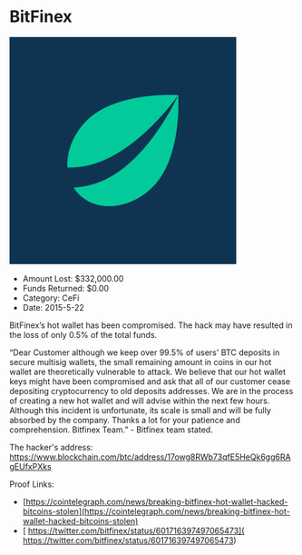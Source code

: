 # BitFinex
![BitFinex](/rektimages/BitFinex.png)
- Amount Lost: $332,000.00
- Funds Returned: $0.00
- Category: CeFi
- Date: 2015-5-22

BitFinex’s hot wallet has been compromised. The hack may have resulted in the loss of only 0.5% of the total funds.  
  
“Dear Customer although we keep over 99.5% of users' BTC deposits in secure multisig wallets, the small remaining amount in coins in our hot wallet are theoretically vulnerable to attack. We believe that our hot wallet keys might have been compromised and ask that all of our customer cease depositing cryptocurrency to old deposits addresses. We are in the process of creating a new hot wallet and will advise within the next few hours. Although this incident is unfortunate, its scale is small and will be fully absorbed by the company. Thanks a lot for your patience and comprehension. Bitfinex Team.” - Bitfinex team stated.  
  
The hacker's address:  
https://www.blockchain.com/btc/address/17owg8RWb73qfE5HeQk6gg6RAgEUfxPXks


Proof Links:
- [https://cointelegraph.com/news/breaking-bitfinex-hot-wallet-hacked-bitcoins-stolen](https://cointelegraph.com/news/breaking-bitfinex-hot-wallet-hacked-bitcoins-stolen)
- [ https://twitter.com/bitfinex/status/601716397497065473]( https://twitter.com/bitfinex/status/601716397497065473)


